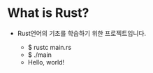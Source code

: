 # What is Rust?

- Rust언어의 기초를 학습하기 위한 프로젝트입니다.

    - $ rustc main.rs
    - $ ./main
    - Hello, world!
